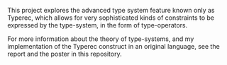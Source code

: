 This project explores the advanced type system feature known only as Typerec, which allows for very sophisticated
kinds of constraints to be expressed by the type-system, in the form of type-operators.

For more information about the theory of type-systems, and my implementation of the Typerec construct in an original language, see the report and the poster in this repository.

